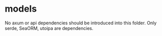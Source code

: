 # models

No axum or api dependencies should be introduced into this folder.
Only serde, SeaORM, utoipa are dependencies.
